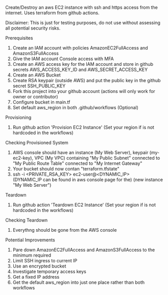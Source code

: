 
Create/Destroy an aws EC2 instance with ssh and https access from the internet.  Uses terraform from github actions.

Disclaimer: This is just for testing purposes, do not use without assessing all potential security risks.

Prerequisites
1. Create an IAM account with policies AmazonEC2FullAccess and AmazonS3FullAccess
2. Give the IAM account Console access with MFA
3. Create an AWS access key for the IAM account and store in github secrets AWS_ACCESS_KEY_ID and AWS_SECRET_ACCESS_KEY
4. Create an AWS Bucket
5. Create RSA keypair (outside AWS) and put the public key in the github secret SSH_PUBLIC_KEY
6. Fork this project into your github account (actions will only work for owner or contributor)
7. Configure bucket in main.tf
8. Set default aws_region in both .github/workflows (Optional)

Provisioning
1. Run github action 'Provision EC2 Instance' (Set your region if is not hardcoded in the workflows)

Checking Provisioned System
1. AWS console should have an instance (My Web Server), keypair (my-ec2-key), VPC (My VPC) containing "My Public Subnet" 
   connected to "My Public Route Table" connected to "My Internet Gateway"
2. Your bucket should now contan "terraform.tfstate"
3. ssh -i <PRIVATE_RSA_KEY> ec2-user@<DYNAMIC_IP>  
     (DYNAMIC_IP can be found in aws console page for the)
     (new instance "My Web Server")

Teardown
1. Run github action 'Teardown EC2 Instance' (Set your region if is not hardcoded in the workflows)

Checking Teardown
1. Everythng should be gone from the AWS console

Potential Improvements
1. Pare down AmazonEC2FullAccess and AmazonS3FullAccess to the minimum required
2. Limit SSH ingress to current IP 
3. Use an encrypted bucket
4. Investigate temporary access keys
5. Get a fixed IP address
6. Get the default aws_region into just one place rather than both workflows

